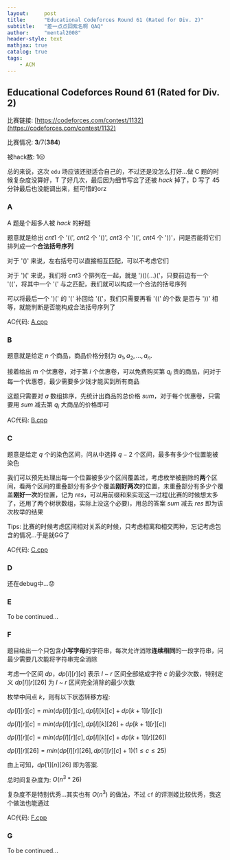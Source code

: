 ```yaml
---
layout:     post
title:      "Educational Codeforces Round 61 (Rated for Div. 2)"
subtitle:   "差一点点回紫名啊 QAQ"
author:     "mental2008"
header-style: text
mathjax: true
catalog: true
tags:
    - ACM
---
```


## Educational Codeforces Round 61 (Rated for Div. 2)

比赛链接: [https://codeforces.com/contest/1132](https://codeforces.com/contest/1132)

比赛情况: **3**/7(**384**)

被hack数: **1**😔

总的来说，这次 `edu` 场应该还挺适合自己的，不过还是没怎么打好...做 C 题的时候复杂度没算好，T 了好几次，最后因为细节写岔了还被 *hack* 掉了，D 写了 45 分钟最后也没能调出来，挺可惜的orz

### A

A 题是个超多人被 *hack* 的~~好~~题

题意就是给出 $cnt1$ 个 '\(\(', $cnt2$ 个 '\(\)', $cnt3$ 个 '\)\(', $cnt4$ 个 '\)\)'，问是否能将它们排列成一个**合法括号序列**

对于 '\(\)' 来说，左右括号可以直接相互匹配，可以不考虑它们

对于 '\)\(' 来说，我们将 $cnt3$ 个排列在一起，就是 '\)\(\)\(...\)\('，只要前边有一个 '\(\('，将其中一个 '\(' 与之匹配，我们就可以构成一个合法的括号序列

可以将最后一个 '\)\(' 的 '\(' 补回给 '\(\('，我们只需要再看 '\(\(' 的个数 是否与 '\)\)' 相等，就能判断是否能构成合法括号序列了

AC代码: [A.cpp](https://github.com/mental2008/ACM/blob/master/Educational%20Codeforces%20Round%2061%20(Rated%20for%20Div.%202)/A.cpp)

### B

题意就是给定 $n$ 个商品，商品价格分别为 $a_1,a_2,...,a_n$.

接着给出 $m$ 个优惠卷，对于第 $i$ 个优惠卷，可以免费购买第 $q_i$ 贵的商品，问对于每一个优惠卷，最少需要多少钱才能买到所有商品

这题只需要对 $a$ 数组排序，先统计出商品的总价格 $sum$，对于每个优惠卷，只需要用 $sum$ 减去第 $q_i$ 大商品的价格即可

AC代码: [B.cpp](https://github.com/mental2008/ACM/blob/master/Educational%20Codeforces%20Round%2061%20(Rated%20for%20Div.%202)/B.cpp)

### C

题意是给定 $q$ 个的染色区间，问从中选择 $q-2$ 个区间，最多有多少个位置能被染色

我们可以预先处理出每一个位置被多少个区间覆盖过，考虑枚举被删除的**两**个区间，看两个区间的重叠部分有多少个覆盖**刚好两次**的位置，未重叠部分有多少个覆盖**刚好一次**的位置，记为 $res$，可以用前缀和来实现这一过程(比赛的时候想太多了，还用了两个树状数组，实际上没这个必要)，用总的答案 $sum$ 减去 $res$ 即为该次枚举的结果

Tips: 比赛的时候考虑区间相对关系的时候，只考虑相离和相交两种，忘记考虑包含的情况...于是就GG了

AC代码: [C.cpp](https://github.com/mental2008/ACM/blob/master/Educational%20Codeforces%20Round%2061%20(Rated%20for%20Div.%202)/C.cpp)

### D

还在debug中...😟

### E

To be continued...

### F

题目给出一个只包含**小写字母**的字符串，每次允许消除**连续相同**的一段字符串，问最少需要几次能将字符串完全消除

考虑一个区间 $dp$，$dp[l][r][c]$ 表示 $l$ ~ $r$ 区间全部缩成字符 $c$ 的最少次数，特别定义 $dp[l][r][26]$ 为 $l$ ~ $r$ 区间完全消除的最少次数

枚举中间点 $k$，则有以下状态转移方程:

$dp[l][r][c]=min(dp[l][r][c],dp[l][k][c]+dp[k+1][r][c])$

$dp[l][r][c]=min(dp[l][r][c],dp[l][k][26]+dp[k+1][r][c])$

$dp[l][r][c]=min(dp[l][r][c],dp[l][k][c]+dp[k+1][r][26])$

$dp[l][r][26]=min(dp[l][r][26],dp[l][r][c]+1)(1 \le c \le 25)$

由上可知，$dp[1][n][26]$ 即为答案.

总时间复杂度为: $O(n^3*26)$

复杂度不是特别优秀...其实也有 $O(n^3)$ 的做法，不过 `cf` 的评测姬比较优秀，我这个做法也能通过

AC代码: [F.cpp](https://github.com/mental2008/ACM/blob/master/Educational%20Codeforces%20Round%2061%20(Rated%20for%20Div.%202)/F.cpp)

### G

To be continued...